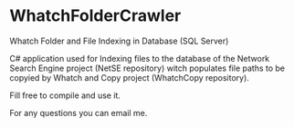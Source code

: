 # WhatchFolderCrawler
Whatch Folder and File Indexing in Database (SQL Server)

C# application used for Indexing files to the database of the Network Search Engine project (NetSE repository)
witch populates file paths to be copyied by Whatch and Copy project (WhatchCopy repository).

Fill free to compile and use it.

For any questions you can email me.
